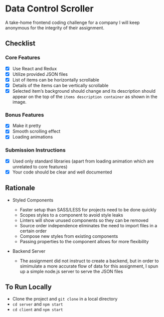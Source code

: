 # Data Control Scroller
A take-home frontend coding challenge for a company I will keep anonymous for the integrity of their assignment.

## Checklist

### Core Features
- [X] Use React and Redux
- [X] Utilize provided JSON files
- [X] List of items can be horizontally scrollable
- [X] Details of the items can be vertically scrollable
- [X] Selected item’s background should change and its description should appear on the top of the `items description container` as shown in the image.

### Bonus Features
- [X] Make it pretty
- [X] Smooth scrolling effect
- [X] Loading animations

### Submission Instructions
- [X] Used only standard libraries (apart from loading animation which are unrelated to core features)
- [X] Your code should be clear and well documented

## Rationale
- Styled Components
  - Faster setup than SASS/LESS for projects need to be done quickly
  - Scopes styles to a component to avoid style leaks
  - Linters will show unused components so they can be removed
  - Source order independence eliminates the need to import files in a certain order
  - Compose new styles from existing components
  - Passing properties to the component allows for more flexibility

- Backend Server
  - The assignment did not instruct to create a backend, but in order to simimulate a more accurate flow of data for this assignment, I spun up a simple node.js server to serve the JSON files

## To Run Locally

- Clone the project and `git clone` in a local directory 
- `cd server` and `npm start`
- `cd client` and `npm start`

